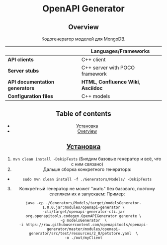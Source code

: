 <h1 align="center">OpenAPI Generator</h1>

<div align="center">


<div align="center">

</div>



## Overview
Кодогенератор моделей для MongoDB.

|                                  | Languages/Frameworks                                                                                                                                                                                                                                                                                                                                                                                                                                                                                                                                                                                                                                                                                                                                                                                                                                                                                                                                                                          |
| -------------------------------- | --------------------------------------------------------------------------------------------------------------------------------------------------------------------------------------------------------------------------------------------------------------------------------------------------------------------------------------------------------------------------------------------------------------------------------------------------------------------------------------------------------------------------------------------------------------------------------------------------------------------------------------------------------------------------------------------------------------------------------------------------------------------------------------------------------------------------------------------------------------------------------------------------------------------------------------------------------------------------------------------- |
| **API clients**                  | C++ client |
| **Server stubs**                 | C++ server with POCO framework                                                                                                                                                                                         |
| **API documentation generators** | **HTML**, **Confluence Wiki**, **Asciidoc**                                                                                                                                                                                                                                                                                                                                                                                                                                                                                                                                                                                                                                                                                                                                                                                                                                                                                                                                                   |
| **Configuration files**          | C++ models                                                                                                                                                                                                                                                                                                                                                                                                                                                                                                                                                                                                                                                                                                                                                                                                                                                                                                                                                                                                                                                                                                                                                                                                                                                                                                                                                                                                                                                                                                                                                                                                                                                                                                                                                                                                                                                           |

## Table of contents

  - [Установка](#install)
  - [Overview](#overview)

## [Установка](#install)
1. `mvn clean install -DskipTests` (Билдим базовые генератор и всё, что с ним связано)
2. Дальше сборка конкретного генератора:
- `sudo mvn clean install -f ./Generators/Models/ -DskipTests`
3. Конкретный генератор не может "жить" без базового, поэтому слепляем их и запускаем:
Пример:
```
java -cp ./Generators/Models/target/modelsGenerator-1.0.0.jar:modules/openapi-generator \
-cli/target/openapi-generator-cli.jar   org.openapitools.codegen.OpenAPIGenerator generate \
-g modelsGenerator  \
-i https://raw.githubusercontent.com/openapitools/openapi-generator/master/modules/openapi-generator/src/test/resources/2_0/petstore.yaml  \
-o ./out/myClient
```
